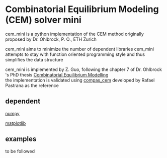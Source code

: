 # Combinatorial Equilibrium Modeling (CEM) solver mini

cem_mini is a python implementation of the CEM method originally proposed by Dr. Ohlbrock, P. O., ETH Zurich

cem_mini aims to minimize the number of dependent libraries
cem_mini attempts to stay with function oriented programming style and thus simplifies the data structure

cem_mini is implemented by Z. Guo, following the chapter 7 of Dr. Ohlbrock 's PhD thesis [Combinatorial Equilibrium Modelling](https://www.research-collection.ethz.ch/handle/20.500.11850/478732)<br>
the implementation is validated using [compas_cem](https://github.com/arpastrana/compas_cem) developed by Rafael Pastrana as the reference

## dependent
[numpy](https://numpy.org/)

[matplotlib](https://matplotlib.org/)

## examples

to be followed



